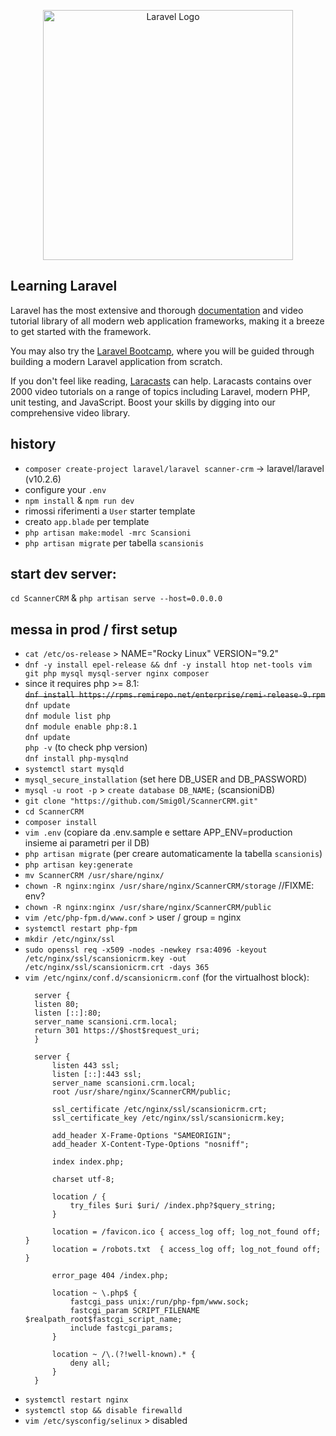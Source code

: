 <p align="center"><a href="https://laravel.com" target="_blank"><img src="https://raw.githubusercontent.com/laravel/art/master/logo-lockup/5%20SVG/2%20CMYK/1%20Full%20Color/laravel-logolockup-cmyk-red.svg" width="400" alt="Laravel Logo"></a></p>


## Learning Laravel

Laravel has the most extensive and thorough [documentation](https://laravel.com/docs) and video tutorial library of all modern web application frameworks, making it a breeze to get started with the framework.

You may also try the [Laravel Bootcamp](https://bootcamp.laravel.com), where you will be guided through building a modern Laravel application from scratch.

If you don't feel like reading, [Laracasts](https://laracasts.com) can help. Laracasts contains over 2000 video tutorials on a range of topics including Laravel, modern PHP, unit testing, and JavaScript. Boost your skills by digging into our comprehensive video library.

## history
- `composer create-project laravel/laravel scanner-crm`  -> laravel/laravel (v10.2.6)
- configure your `.env`
- `npm install` & `npm run dev`
- rimossi riferimenti a `User` starter template
- creato `app.blade` per template 
- `php artisan make:model -mrc Scansioni` 
- `php artisan migrate` per tabella `scansionis`

## start dev server:
`cd ScannerCRM` & `php artisan serve --host=0.0.0.0`

## messa in prod / first setup
- `cat /etc/os-release` > NAME="Rocky Linux" VERSION="9.2"
- `dnf -y install epel-release && dnf -y install htop net-tools vim git php mysql mysql-server nginx composer`
- since it requires php >= 8.1: <br>
    ~~`dnf install https://rpms.remirepo.net/enterprise/remi-release-9.rpm` <br>~~
    `dnf update` <br>
    `dnf module list php` <br>
    `dnf module enable php:8.1` <br>
    `dnf update` <br>
    `php -v` (to check php version) <br>
    `dnf install php-mysqlnd` <br>
- `systemctl start mysqld`
- `mysql_secure_installation` (set here DB_USER and DB_PASSWORD)
- `mysql -u root -p` > `create database DB_NAME;` (scansioniDB)
- `git clone "https://github.com/Smig0l/ScannerCRM.git"`
- `cd ScannerCRM`
- `composer install` 
- `vim .env` (copiare da .env.sample e settare APP_ENV=production insieme ai parametri per il DB)
- `php artisan migrate` (per creare automaticamente la tabella `scansionis`)
- `php artisan key:generate`
- `mv ScannerCRM /usr/share/nginx/`
- `chown -R nginx:nginx /usr/share/nginx/ScannerCRM/storage` //FIXME: env?
- `chown -R nginx:nginx /usr/share/nginx/ScannerCRM/public`
- `vim /etc/php-fpm.d/www.conf` > user / group = nginx
- `systemctl restart php-fpm`
- `mkdir /etc/nginx/ssl`
- `sudo openssl req -x509 -nodes -newkey rsa:4096 -keyout /etc/nginx/ssl/scansionicrm.key -out /etc/nginx/ssl/scansionicrm.crt -days 365`
- `vim /etc/nginx/conf.d/scansionicrm.conf` (for the virtualhost block):
    >   
        server {
        listen 80;
        listen [::]:80;
        server_name scansioni.crm.local; 
        return 301 https://$host$request_uri;
        }

        server {
            listen 443 ssl;
            listen [::]:443 ssl;
            server_name scansioni.crm.local;
            root /usr/share/nginx/ScannerCRM/public;

            ssl_certificate /etc/nginx/ssl/scansionicrm.crt;
            ssl_certificate_key /etc/nginx/ssl/scansionicrm.key;

            add_header X-Frame-Options "SAMEORIGIN";
            add_header X-Content-Type-Options "nosniff";

            index index.php;

            charset utf-8;

            location / {
                try_files $uri $uri/ /index.php?$query_string;
            }

            location = /favicon.ico { access_log off; log_not_found off; }
            location = /robots.txt  { access_log off; log_not_found off; }

            error_page 404 /index.php;

            location ~ \.php$ {
                fastcgi_pass unix:/run/php-fpm/www.sock;
                fastcgi_param SCRIPT_FILENAME $realpath_root$fastcgi_script_name;
                include fastcgi_params;
            }

            location ~ /\.(?!well-known).* {
                deny all;
            }
        }
- `systemctl restart nginx`
- `systemctl stop && disable firewalld`
- `vim /etc/sysconfig/selinux` > disabled



